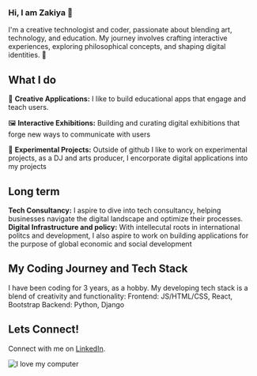 ### Hi, I am Zakiya 👋

I'm a creative technologist and coder, passionate about blending art, technology, and education. My journey involves crafting interactive experiences, exploring philosophical concepts, and shaping digital identities. 🌟

## What I do
🎨 **Creative Applications:** I like to build  educational apps that engage and teach users.

🖼️ **Interactive Exhibitions:** Building and curating digital exhibitions that forge new ways to communicate with users

🌌 **Experimental Projects:** Outside of github I like to work on experimental projects, as a DJ and arts producer, I encorporate digital applications into my projects

## Long term

**Tech Consultancy:** I aspire to dive into tech consultancy, helping businesses navigate the digital landscape and optimize their processes.
**Digital Infrastructure and policy:** With intellecutal roots in international politcs and development, I also aspire to work on building applications for the purpose of global economic and social development

## My Coding Journey and Tech Stack

I have been coding for 3 years, as a hobby.
My developing tech stack is a blend of creativity and functionality:
Frontend: JS/HTML/CSS, React, Bootstrap
Backend: Python, Django

## Lets Connect! 
Connect with me on [LinkedIn](https://www.linkedin.com/in/zakiya-whyles-3591811b2/).







<div align="Left">
    <p>
        <img src= "https://media2.giphy.com/media/v1.Y2lkPTc5MGI3NjExc2VvbmJyOHoza2g2eWp2amtmaTZvenZ2Z21kd2J5Y2F3b2hzaXViYSZlcD12MV9pbnRlcm5hbF9naWZfYnlfaWQmY3Q9Zw/UnbxrvGdp0mnC/giphy.gif"  alt="I love my computer" />
    </p>
</div>



<!--
**pastorZakaia/pastorZakaia** is a ✨ _special_ ✨ repository because its `README.md` (this file) appears on your GitHub profile.

Here are some ideas to get you started:

- 🔭 I’m currently working on ...
- 🌱 I’m currently learning ...
- 👯 I’m looking to collaborate on ...
- 🤔 I’m looking for help with ...
- 💬 Ask me about ...
- 📫 How to reach me: ...
- 😄 Pronouns: They/Them...
- ⚡ Fun fact: ...
-->
